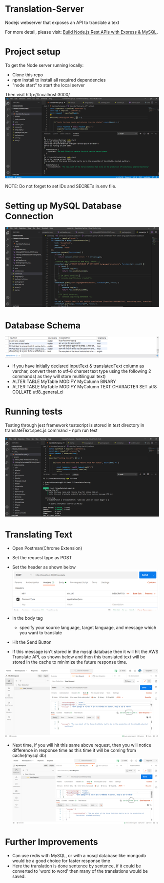 # Translation-Server
Nodejs webserver that exposes an API to translate a text

For more detail, please visit: 
[Build Node.js Rest APIs with Express & MySQL](https://bezkoder.com/node-js-rest-api-express-mysql/).
# Project setup
To get the Node server running locally:
- Clone this repo
- npm install to install all required dependencies
- "node start" to start the local server

Then visit http://localhost:3000/
![Running Server on port 3000 !](/assets/run.png "Server On")

NOTE: Do not forget to set IDs and SECRETs in.env file. 

# Setting up MySQL Database Connection 
![Database!](/assets/settingupDBconnection.png "db")

# Database Schema
![Database!](/assets/database.png "db")
- If you have initially declared inputText & translatedText column as varchar, convert them to utf-8 charset text type using the following 2 commands( as they will store multilingual text)
- ALTER TABLE MyTable MODIFY MyColumn BINARY
- ALTER TABLE MyTable MODIFY MyColumn TEXT CHARACTER SET utf8 COLLATE utf8_general_ci 
# Running tests
Testing through jest framework
testscript is stored in _test_ directory in translateText.spec.js
command - npm run test

![Testing Using Jest!](/assets/testingsnapshot.png "Tested")

# Translating Text 
- Open Postman(Chrome Extension)
- Set the request type as POST 
- Set the header as shown below ![Set header!](/assets/setHeader.png "Header set")
- In the body tag 
    - specify your source language, target language, and message which you want to translate
- Hit the Send Button


- If this message isn't stored in the mysql database then it will hit the AWS Translate API, as shown below and then this translated text will be stored in the cache to minimize the future response time.

![Snapshot!](/assets/hittingAWSTRANSLATEAPI.png "AWS TRANSLATE API")

- Next time, if you will hit this same above request, then you will notice difference in response time as this time it will be coming from cache(mysql db)
![Snapshot!](/assets/HittingCacheInsteadOfHittingTranslateApi.png "Hitting Cache")

# Further Improvements
- Can use redis with MySQL, or with a nosql database like mongodb would be a good choice for  faster response time
- Here the translation is done sentence by sentence, if it could be converted to 'word to word' then many of the translations would be saved.
